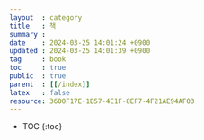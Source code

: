 ```yaml
---
layout  : category
title   : 책 
summary : 
date    : 2024-03-25 14:01:24 +0900
updated : 2024-03-25 14:01:39 +0900
tag     : book 
toc     : true
public  : true
parent  : [[/index]] 
latex   : false
resource: 3600F17E-1B57-4E1F-8EF7-4F21AE94AF03
---
```

* TOC
{:toc}

